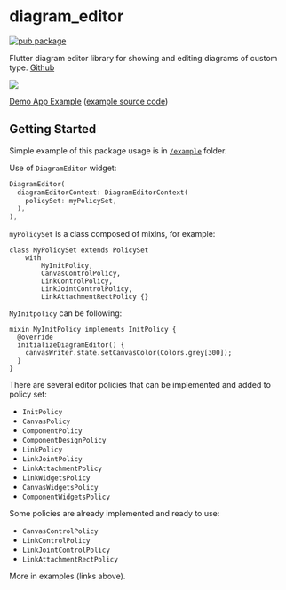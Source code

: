 # diagram_editor

[![pub package](https://img.shields.io/pub/v/diagram_editor.svg)](https://pub.dev/packages/diagram_editor)

Flutter diagram editor library for showing and editing diagrams of custom type. [Github](https://github.com/Arokip/fdl)

<img src="https://user-images.githubusercontent.com/20387953/114435850-f1f20f00-9bc4-11eb-8d97-a16c40c326cb.png">

[Demo App Example](https://arokip.github.io/fdl_demo_app) ([example source code](https://github.com/Arokip/fdl_demo_app))


## Getting Started

Simple example of this package usage is in [`/example`](https://github.com/Arokip/fdl/tree/master/lib/example) folder.

Use of `DiagramEditor` widget:

```dart
DiagramEditor(
  diagramEditorContext: DiagramEditorContext(
    policySet: myPolicySet,
  ),
),
```

`myPolicySet` is a class composed of mixins, for example:

```
class MyPolicySet extends PolicySet
    with
        MyInitPolicy,
        CanvasControlPolicy,
        LinkControlPolicy,
        LinkJointControlPolicy,
        LinkAttachmentRectPolicy {}
```

`MyInitpolicy` can be following:

```
mixin MyInitPolicy implements InitPolicy {
  @override
  initializeDiagramEditor() {
    canvasWriter.state.setCanvasColor(Colors.grey[300]);
  }
}
```

There are several editor policies that can be implemented and added to policy set:
- `InitPolicy`
- `CanvasPolicy`
- `ComponentPolicy`
- `ComponentDesignPolicy`
- `LinkPolicy`
- `LinkJointPolicy`
- `LinkAttachmentPolicy`
- `LinkWidgetsPolicy`
- `CanvasWidgetsPolicy`
- `ComponentWidgetsPolicy`

Some policies are already implemented and ready to use:
- `CanvasControlPolicy`
- `LinkControlPolicy`
- `LinkJointControlPolicy`
- `LinkAttachmentRectPolicy`


More in examples (links above).
